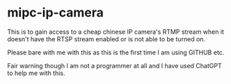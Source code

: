 # mipc-ip-camera

This is to gain access to a cheap chinese IP camera's RTMP stream when it doesn't have the RTSP stream enabled or is not able to be turned on.


Please bare with me with this as this is the first time I am using GITHUB etc.

Fair warning though I am not a programmer at all and I have used ChatGPT to help me with this.
